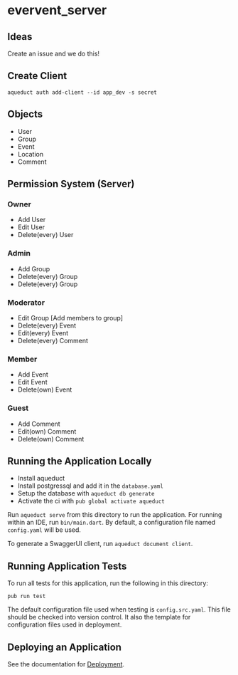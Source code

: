 # evervent_server

## Ideas

Create an issue and we do this!

## Create Client

`aqueduct auth add-client --id app_dev -s secret`

## Objects

- User
- Group
- Event
- Location
- Comment

## Permission System (Server)

### Owner

- Add User
- Edit User
- Delete(every) User

### Admin

- Add Group
- Delete(every) Group
- Delete(every) Group

### Moderator

- Edit Group [Add members to group]
- Delete(every) Event
- Edit(every) Event
- Delete(every) Comment

### Member

- Add Event
- Edit Event
- Delete(own) Event

### Guest

- Add Comment
- Edit(own) Comment
- Delete(own) Comment

## Running the Application Locally

- Install aqueduct
- Install postgressql and add it in the `database.yaml`
- Setup the database with `aqueduct db generate`
- Activate the ci with `pub global activate aqueduct`

Run `aqueduct serve` from this directory to run the application. For running within an IDE, run `bin/main.dart`. By default, a configuration file named `config.yaml` will be used.

To generate a SwaggerUI client, run `aqueduct document client`.

## Running Application Tests

To run all tests for this application, run the following in this directory:

```
pub run test
```

The default configuration file used when testing is `config.src.yaml`. This file should be checked into version control. It also the template for configuration files used in deployment.

## Deploying an Application

See the documentation for [Deployment](https://aqueduct.io/docs/deploy/).